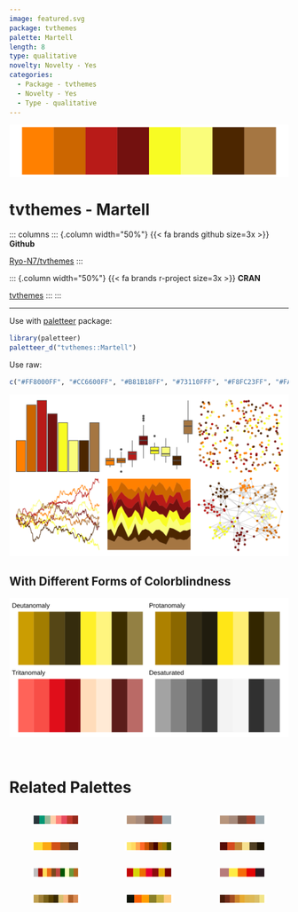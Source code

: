 ```yaml
---
image: featured.svg
package: tvthemes
palette: Martell
length: 8
type: qualitative
novelty: Novelty - Yes
categories:
  - Package - tvthemes
  - Novelty - Yes
  - Type - qualitative
---
```


![](featured.svg)

# tvthemes - Martell 

::: columns
::: {.column width="50%"}
{{< fa brands github size=3x >}}
**Github**

[Ryo-N7/tvthemes](https://github.com/Ryo-N7/tvthemes)
:::

::: {.column width="50%"}
{{< fa brands r-project size=3x >}}
**CRAN**

[tvthemes](https://CRAN.R-project.org/package=tvthemes)
:::
:::

<hr> 

Use with [paletteer](https://emilhvitfeldt.github.io/paletteer/) package:

```r
library(paletteer)
paletteer_d("tvthemes::Martell")
```

Use raw:

```r
c("#FF8000FF", "#CC6600FF", "#B81B18FF", "#73110FFF", "#F8FC23FF", "#FAFD7BFF", "#4C2600FF", "#A57642FF")
``` 

![](examples.png) <br>

## With Different Forms of Colorblindness

![](colorblind.svg) 

<br>

# Related Palettes

<div class="list" style="display: grid; grid-template-columns: auto auto auto;"> <figure class="figure">
<a href="../../awtools/a_palette/"> <img src="../../awtools/a_palette/featured.svg" style="width: 100%;" class="figure-img"></a>
</figure> <figure class="figure">
<a href="../../ButterflyColors/hamadryas_feronia/"> <img src="../../ButterflyColors/hamadryas_feronia/featured.svg" style="width: 100%;" class="figure-img"></a>
</figure> <figure class="figure">
<a href="../../ButterflyColors/hamadryas_feronia/"> <img src="../../ButterflyColors/hamadryas_feronia/featured.svg" style="width: 100%;" class="figure-img"></a>
</figure> <figure class="figure">
<a href="../../NineteenEightyR/seventies_aint_done_yet/"> <img src="../../NineteenEightyR/seventies_aint_done_yet/featured.svg" style="width: 100%;" class="figure-img"></a>
</figure> <figure class="figure">
<a href="../../werpals/halong/"> <img src="../../werpals/halong/featured.svg" style="width: 100%;" class="figure-img"></a>
</figure> <figure class="figure">
<a href="../../DresdenColor/changes/"> <img src="../../DresdenColor/changes/featured.svg" style="width: 100%;" class="figure-img"></a>
</figure> <figure class="figure">
<a href="../../tvthemes/parksAndRec/"> <img src="../../tvthemes/parksAndRec/featured.svg" style="width: 100%;" class="figure-img"></a>
</figure> <figure class="figure">
<a href="../../palettesForR/Warm/"> <img src="../../palettesForR/Warm/featured.svg" style="width: 100%;" class="figure-img"></a>
</figure> <figure class="figure">
<a href="../../calecopal/fire/"> <img src="../../calecopal/fire/featured.svg" style="width: 100%;" class="figure-img"></a>
</figure> <figure class="figure">
<a href="../../palettetown/swinub/"> <img src="../../palettetown/swinub/featured.svg" style="width: 100%;" class="figure-img"></a>
</figure> <figure class="figure">
<a href="../../colRoz/a_westwoodi/"> <img src="../../colRoz/a_westwoodi/featured.svg" style="width: 100%;" class="figure-img"></a>
</figure> <figure class="figure">
<a href="../../beyonce/X59/"> <img src="../../beyonce/X59/featured.svg" style="width: 100%;" class="figure-img"></a>
</figure> 
</div>
